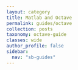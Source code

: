 ```yaml
---
layout: category
title: Matlab and Octave
permalink: guides/octave
collection: posts
taxonomy: octave-guide
classes: wide
author_profile: false
sidebar:
  nav: "sb-guides"
---
```


